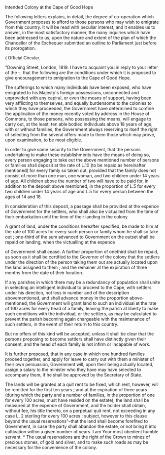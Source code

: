 Intended Colony at the Cape of  Good HopeThe following letters explains, in detail, the degree of co-operation which Government proposes to afford to those persons who may wish to emigrate from this country. It will be read with peculiar interest, and it enables us to answer, in the most satisfactory manner, the many inquiries which have been addressed to us, upon the nature and extent of the plan of which the Chancellor of the Exchequer submitted an outline to Parliament just before its prorogation.( Official Circular."Downing Street, London, 1819. I have to acquaint you in reply to your letter of the –, that the following are the conditions under which it is proposed to give encouragement to emigration to the Cape of Good Hope.The sufferings to which many individuals have been exposed, who have emigrated to his Majesty's foreign possessions, unconnected and unprovided with any capiral, or even the means of support, having been very afflicting to themselves, and equally burdensome to the colonies to which they have proceeded, the Government have determined to confine the application of the money recently voted by address in the House of Commons, to those persons, who possessing the means, will engage to carry out, at the least, ten able bodied individuals above 18 years of age, with or without families, the Government always reserving to itself the right of selecting from the several offers made to them those which may prove, upon examination, to be most eligible.In order to give some security to the Government, that the persons undertaking to make these establishments have the means of doing so, every person engaging to take out the above mentioned number of persons or families shall deposit at the rate of L.10 (to be repaid as hereinafter mentioned) for every famly so taken out, provided that the family does not consist of more than one man, one woman, and two children under 14 years of age. All children above the number of two will have to be paid for, in addition to the deposit above mentioned, in the proportion of L.5 for every two children under 14 years of age and L.5 for every person between the ages of 14 and 18.In consideration of this deposit, a passage shall be provided at the expence of Government for the settlers, who shall also be victualled from the time of their embarkation until the time of their landing in the colony.A grant of land, under the conditions hereafter specified, be made to him at the rate of 100 acres for every such person or family whom he shall so take out ; one-third of the sum advanced to Government on the outset shall be repaid on landing, when the victualling at the expenceof Government shall cease. A further proportion of onethird shall be repaid, as soon as it shall be certified to the Governor of the colony that the settlers under the direction of the person taking them out are actually located upon the land assigned to them ; and the remainer at the expiration of three months from the date of their location.If any parishes in which there may be a redundancy of population shall unite in selecting an intelligent individual to proceed to the Cape, with settlers under his direction, not less in number and of the description abovementioned, and shall advance money in the proportion above-mentioned, the Government will grant land to such an individual at the rate of 100 acres for every head of a family, leaving the parish at liberty to make such conditions with the individual, or the settlers, as may be calculated to prevent the parish becoming again chargeable with the maintenance of such settlers, in the event of their return to this country.But no offers of this kind will be accepted, unless it shall be clear that the persons proposing to become settlers shall have distinctly given their consent, and the head of each family is not infirm or incapable of work.It is further proposed, that in any case in which one hundred families proceed together, and apply for leave to carry out with them a minister of their own persuasion, Government will, upon their being actually located, assign a salary to the minister who they have may have selected to accompany them, if he shall be approved by the Secretary of State.The lands will be granted at a quit rent to be fixed, which rent, however, will be remitted for the first ten years ; and at the expiration of three years (during which the party and a number of families, in the proportion of one for every 100 acres, must have resided on the estate), the land shall be measured at the expence of Government, and the holder shall obtain, without fee, his title thereto, on a perpetual quit rent, not exceeding in any case L. 2 sterling for every 100 acres ; subject, however to this clause beyond the usual reservations"–that the land shall become forefited to Government, in case the party shall abandon the estate, or not bring it into cultivation within a given number of years. I am Your most obedient humble servant. * The usual reservations are the right of the Crown to mines of precious stones, of gold and silver, and to make such roads as may be necessary for the convenience of the colony.